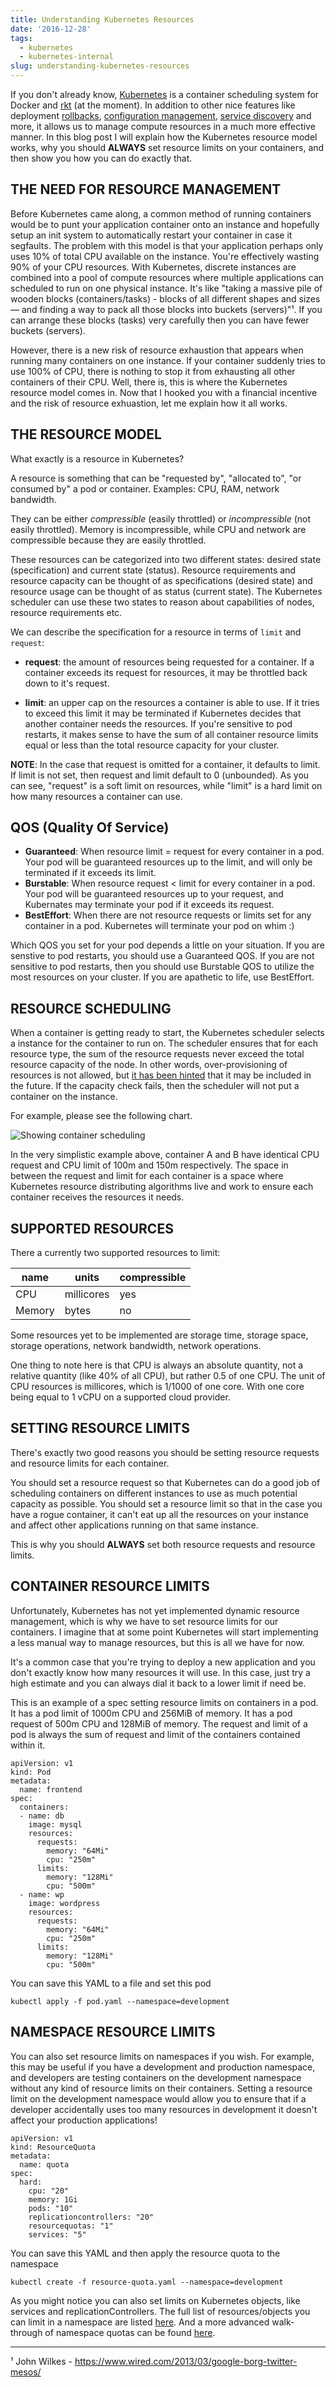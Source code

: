 ```yaml
---
title: Understanding Kubernetes Resources
date: '2016-12-28'
tags:
  - kubernetes
  - kubernetes-internal
slug: understanding-kubernetes-resources
---
```


If you don't already know, [Kubernetes](https://kubernetes.io/) is a container scheduling system for Docker
and [rkt](https://coreos.com/rkt/) (at the moment). In addition to other nice features like deployment [rollbacks](https://kubernetes.io/docs/concepts/workloads/controllers/deployment/#rollback-to),
[configuration management](https://kubernetes.io/docs/tasks/configure-pod-container/configure-pod-configmap/), [service discovery](https://kubernetes.io/docs/concepts/services-networking/dns-pod-service/) and more, it allows us to manage compute
resources in a much more effective manner. In this blog post I will explain how the
Kubernetes resource model works, why you should **ALWAYS** set resource limits on your
containers, and then show you how you can do exactly that.

## THE NEED FOR RESOURCE MANAGEMENT

Before Kubernetes came along, a common method of running containers would be to punt your application container onto an instance and hopefully setup an init system to automatically restart your container in case it segfaults. The problem with this model is that your application perhaps only uses 10% of total CPU available on the instance. You're effectively wasting 90% of your CPU resources. With Kubernetes, discrete instances are combined into a pool of compute resources where multiple applications can scheduled to run on one physical instance. It's like "taking a massive pile of wooden blocks (containers/tasks) - blocks of all different shapes and sizes — and finding a way to pack all those blocks into buckets (servers)"¹. If you can arrange these blocks (tasks) very carefully then you can have fewer buckets (servers).

However, there is a new risk of resource exhaustion that appears when running many containers on one instance. If your container suddenly tries to use 100% of CPU, there is nothing to stop it from exhausting all other containers of their CPU. Well, there is, this is where the Kubernetes resource model comes in. Now that I hooked you with a financial incentive and the risk of resource exhuastion, let me explain how it all works.

## THE RESOURCE MODEL

What exactly is a resource in Kubernetes?

A resource is something that can be "requested by", "allocated to", "or consumed by" a pod or container.
Examples: CPU, RAM, network bandwidth.

They can be either _compressible_ (easily throttled) or _incompressible_ (not easily throttled). Memory is incompressible, while CPU and network are compressible because they are easily throttled.

These resources can be categorized into two different states: desired state (specification) and current state (status). Resource requirements and resource capacity can be thought of as specifications (desired state) and resource usage can be thought of as status (current state). The Kubernetes scheduler can use these two states to reason about capabilities of nodes, resource requirements etc.

We can describe the specification for a resource in terms of `limit` and `request`:

- **request**: the amount of resources being requested for a container. If a container exceeds its request for resources, it may be throttled back down to it's request.

- **limit**: an upper cap on the resources a container is able to use. If it tries to exceed this limit it may be terminated if Kubernetes decides that another container needs the resources. If you're sensitive to pod restarts, it makes sense to have the sum of all container resource limits equal or less than the total resource capacity for your cluster.

**NOTE**: In the case that request is omitted for a container, it defaults to limit. If limit is not set, then request and limit default to 0 (unbounded). As you can see, "request" is a soft limit on resources, while "limit" is a hard limit on how many resources a container can use.

## QOS (Quality Of Service)

- **Guaranteed**: When resource limit = request for every container in a pod. Your pod will be guaranteed resources up to the limit, and will only be terminated if it exceeds its limit.
- **Burstable**: When resource request < limit for every container in a pod. Your pod will be guaranteed resources up to your request, and Kubernates may terminate your pod if it exceeds its request.
- **BestEffort**: When there are not resource requests or limits set for any container in a pod. Kubernetes will terminate your pod on whim :)

Which QOS you set for your pod depends a little on your situation. If you are senstive to pod restarts, you should use a Guaranteed QOS. If you are not sensitive to pod restarts, then you should use Burstable QOS to utilize the most resources on your cluster. If you are apathetic to life, use BestEffort.

## RESOURCE SCHEDULING

When a container is getting ready to start, the Kubernetes scheduler selects a instance for the container to run on. The scheduler ensures that for each resource type, the sum of the resource requests never exceed the total resource capacity of the node. In other words, over-provisioning of resources is not allowed, but [it has been hinted](https://github.com/kubernetes/kubernetes/blame/f448f24c7368c7676e9760f247a1f1be87480c64/docs/design/resources.md#L33-L34) that it may be included in the future. If the capacity check fails, then the scheduler will not put a container on the instance.

For example, please see the following chart.

<p><img src="/img/resource-allocation.jpg" alt="Showing container scheduling"></p>

In the very simplistic example above, container A and B have identical CPU request and CPU limit of 100m and 150m respectively. The space in between the request and limit for each container is a space where Kubernetes resource distributing algorithms live and work to ensure each container receives the resources it needs.

## SUPPORTED RESOURCES

There a currently two supported resources to limit:

| name | units | compressible |
| ---------- | ---- | -------- |
| CPU | millicores | yes|
| Memory | bytes | no |

Some resources yet to be implemented are storage time, storage space, storage operations, network bandwidth, network operations.

One thing to note here is that CPU is always an absolute quantity, not a relative quantity (like 40% of all CPU), but rather 0.5 of one CPU. The unit of CPU resources is millicores, which is 1/1000 of one core. With one core being equal to 1 vCPU on a supported cloud provider.

## SETTING RESOURCE LIMITS

There's exactly two good reasons you should be setting resource requests and resource limits for each container.

You should set a resource request so that Kubernetes can do a good job of scheduling containers on different instances to use as much potential capacity as possible. You should set a resource limit so that in the case you have a rogue container, it can't eat up all the resources on your instance and affect other applications running on that same instance.

This is why you should **ALWAYS** set both resource requests and resource limits.

## CONTAINER RESOURCE LIMITS

Unfortunately, Kubernetes has not yet implemented dynamic resource management, which is why we have to set resource limits for our containers. I imagine that at some point Kubernetes will start implementing a less manual way to manage resources, but this is all we have for now.

It's a common case that you're trying to deploy a new application and you don't exactly know how many resources it will use. In this case, just try a high estimate and you can always dial it back to a lower limit if need be.

This is an example of a spec setting resource limits on containers in a pod. It has a pod limit of 1000m CPU and 256MiB of memory. It has a pod request of 500m CPU and 128MiB of memory. The request and limit of a pod is always the sum of request and limit of the containers contained within it.

```
apiVersion: v1
kind: Pod
metadata:
  name: frontend
spec:
  containers:
  - name: db
    image: mysql
    resources:
      requests:
        memory: "64Mi"
        cpu: "250m"
      limits:
        memory: "128Mi"
        cpu: "500m"
  - name: wp
    image: wordpress
    resources:
      requests:
        memory: "64Mi"
        cpu: "250m"
      limits:
        memory: "128Mi"
        cpu: "500m"
```

You can save this YAML to a file and set this pod

```
kubectl apply -f pod.yaml --namespace=development
```

## NAMESPACE RESOURCE LIMITS

You can also set resource limits on namespaces if you wish. For example, this may be useful if you have a development and production namespace, and developers are testing containers on the development namespace without any kind of resource limits on their containers. Setting a resource limit on the development namespace would allow you to ensure that if a developer accidentally uses too many resources in development it doesn't affect your production applications!

```
apiVersion: v1
kind: ResourceQuota
metadata:
  name: quota
spec:
  hard:
    cpu: "20"
    memory: 1Gi
    pods: "10"
    replicationcontrollers: "20"
    resourcequotas: "1"
    services: "5"
```

You can save this YAML and then apply the resource quota to the namespace

```
kubectl create -f resource-quota.yaml --namespace=development
```

As you might notice you can also set limits on Kubernetes objects, like services and replicationControllers. The full list of resources/objects you can limit in a namespace are listed [here](http://kubernetes.io/docs/admin/resourcequota/). And a more advanced walk-through of namespace quotas can be found [here](https://kubernetes.io/docs/concepts/policy/resource-quotas/).

---
¹ John Wilkes - https://www.wired.com/2013/03/google-borg-twitter-mesos/


